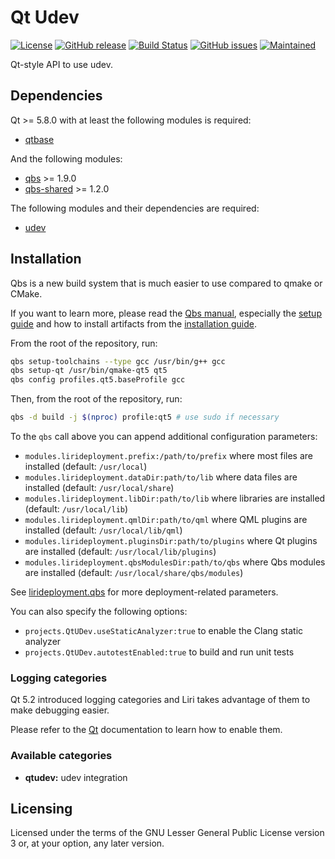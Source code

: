 Qt Udev
=======

[![License](https://img.shields.io/badge/license-LGPLv3.0-blue.svg)](http://www.gnu.org/licenses/lgpl.txt)
[![GitHub release](https://img.shields.io/github/release/lirios/qtudev.svg)](https://github.com/lirios/qtudev)
[![Build Status](https://travis-ci.org/lirios/qtudev.svg?branch=master)](https://travis-ci.org/lirios/qtudev)
[![GitHub issues](https://img.shields.io/github/issues/lirios/qtudev.svg)](https://github.com/lirios/qtudev/issues)
[![Maintained](https://img.shields.io/maintenance/yes/2018.svg)](https://github.com/lirios/qtudev/commits/master)

Qt-style API to use udev.

## Dependencies

Qt >= 5.8.0 with at least the following modules is required:

* [qtbase](http://code.qt.io/cgit/qt/qtbase.git)

And the following modules:

 * [qbs](http://code.qt.io/cgit/qbs/qbs.git) >= 1.9.0
 * [qbs-shared](https://github.com/lirios/qbs-shared.git) >= 1.2.0

The following modules and their dependencies are required:

* [udev](http://www.freedesktop.org/software/systemd/libudev/)

## Installation

Qbs is a new build system that is much easier to use compared to qmake or CMake.

If you want to learn more, please read the [Qbs manual](http://doc.qt.io/qbs/index.html),
especially the [setup guide](http://doc.qt.io/qbs/configuring.html) and how to install artifacts
from the [installation guide](http://doc.qt.io/qbs/installing-files.html).

From the root of the repository, run:

```sh
qbs setup-toolchains --type gcc /usr/bin/g++ gcc
qbs setup-qt /usr/bin/qmake-qt5 qt5
qbs config profiles.qt5.baseProfile gcc
```

Then, from the root of the repository, run:

```sh
qbs -d build -j $(nproc) profile:qt5 # use sudo if necessary
```

To the `qbs` call above you can append additional configuration parameters:

 * `modules.lirideployment.prefix:/path/to/prefix` where most files are installed (default: `/usr/local`)
 * `modules.lirideployment.dataDir:path/to/lib` where data files are installed (default: `/usr/local/share`)
 * `modules.lirideployment.libDir:path/to/lib` where libraries are installed (default: `/usr/local/lib`)
 * `modules.lirideployment.qmlDir:path/to/qml` where QML plugins are installed (default: `/usr/local/lib/qml`)
 * `modules.lirideployment.pluginsDir:path/to/plugins` where Qt plugins are installed (default: `/usr/local/lib/plugins`)
 * `modules.lirideployment.qbsModulesDir:path/to/qbs` where Qbs modules are installed (default: `/usr/local/share/qbs/modules`)

See [lirideployment.qbs](https://github.com/lirios/qbs-shared/blob/develop/modules/lirideployment/lirideployment.qbs)
for more deployment-related parameters.

You can also specify the following options:

 * `projects.QtUDev.useStaticAnalyzer:true` to enable the Clang static analyzer
 * `projects.QtUDev.autotestEnabled:true` to build and run unit tests

### Logging categories

Qt 5.2 introduced logging categories and Liri takes advantage of
them to make debugging easier.

Please refer to the [Qt](http://doc.qt.io/qt-5/qloggingcategory.html) documentation
to learn how to enable them.

### Available categories

* **qtudev:** udev integration

## Licensing

Licensed under the terms of the GNU Lesser General Public License version 3 or,
at your option, any later version.

